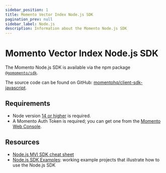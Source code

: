 ```yaml
---
sidebar_position: 1
title: Momento Vector Index Node.js SDK
pagination_prev: null
sidebar_label: Node.js
description: Information about the Momento Node.js SDK
---
```


# Momento Vector Index Node.js SDK

The Momento Node.js SDK is available via the npm package [`@gomomento/sdk`](https://www.npmjs.com/package/@gomomento/sdk).

The source code can be found on GitHub: [momentohq/client-sdk-javascript](https://github.com/momentohq/client-sdk-javascript).

## Requirements

- Node version [14 or higher](https://nodejs.org/en/download/) is required.
- A Momento Auth Token is required; you can get one from the [Momento Web Console](https://console.gomomento.com/).

## Resources

- [Node.js MVI SDK cheat sheet](./cheat-sheet.md)
- [Node.js SDK Examples](https://github.com/momentohq/client-sdk-javascript/blob/main/examples/nodejs/README.md): working example projects that illustrate how to use the Node.js SDK
